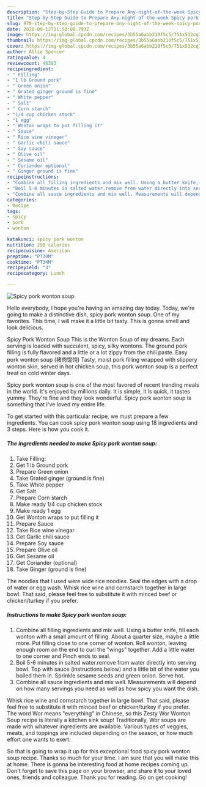 ```yaml
---
description: "Step-by-Step Guide to Prepare Any-night-of-the-week Spicy pork wonton soup"
title: "Step-by-Step Guide to Prepare Any-night-of-the-week Spicy pork wonton soup"
slug: 970-step-by-step-guide-to-prepare-any-night-of-the-week-spicy-pork-wonton-soup
date: 2020-09-12T11:50:08.793Z
image: https://img-global.cpcdn.com/recipes/3b55a6abb210f5c5/751x532cq70/spicy-pork-wonton-soup-recipe-main-photo.jpg
thumbnail: https://img-global.cpcdn.com/recipes/3b55a6abb210f5c5/751x532cq70/spicy-pork-wonton-soup-recipe-main-photo.jpg
cover: https://img-global.cpcdn.com/recipes/3b55a6abb210f5c5/751x532cq70/spicy-pork-wonton-soup-recipe-main-photo.jpg
author: Allie Spencer
ratingvalue: 4
reviewcount: 46393
recipeingredient:
- " Filling"
- "1 lb Ground pork"
- " Green onion"
- " Grated ginger ground is fine"
- " White pepper"
- " Salt"
- " Corn starch"
- "1/4 cup chicken stock"
- "1 egg"
- " Wonton wraps to put filling it"
- " Sauce"
- " Rice wine vinegar"
- " Garlic chili sauce"
- " Soy sauce"
- " Olive oil"
- " Sesame oil"
- " Coriander optional"
- " Ginger ground is fine"
recipeinstructions:
- "Combine all filling ingredients and mix well. Using a butter knife, fill each wonton with a small amount of filling. About a quarter size, maybe a little more. Put filling close to one corner of wonton. Roll wonton, leaving enough room on the end to curl the &#34;wings&#34; together. Add a little water to one corner and Pinch ends to seal."
- "Boil 5-6 minutes in salted water.remove from water directly into serving bowl. Top with sauce (instructions below) and a little bit of the water you boiled them in. Sprinkle sesame seeds and green onion. Serve hot."
- "Combine all sauce ingredients and mix well. Measurements will depend on how many servings you need as well as how spicy you want the dish."
categories:
- Recipe
tags:
- spicy
- pork
- wonton

katakunci: spicy pork wonton 
nutrition: 290 calories
recipecuisine: American
preptime: "PT30M"
cooktime: "PT34M"
recipeyield: "3"
recipecategory: Lunch

---
```



![Spicy pork wonton soup](https://img-global.cpcdn.com/recipes/3b55a6abb210f5c5/751x532cq70/spicy-pork-wonton-soup-recipe-main-photo.jpg)

Hello everybody, I hope you're having an amazing day today. Today, we're going to make a distinctive dish, spicy pork wonton soup. One of my favorites. This time, I will make it a little bit tasty. This is gonna smell and look delicious.

Spicy Pork Wonton Soup This is the Wonton Soup of my dreams. Each serving is loaded with succulent, spicy, silky wontons. The ground pork filling is fully flavored and a little or a lot zippy from the chili paste. Easy pork wonton soup (猪肉馄饨) Tasty, moist pork filling wrapped with slippery wonton skin, served in hot chicken soup, this pork wonton soup is a perfect treat on cold winter days.

Spicy pork wonton soup is one of the most favored of recent trending meals in the world. It's enjoyed by millions daily. It is simple, it is quick, it tastes yummy. They're fine and they look wonderful. Spicy pork wonton soup is something that I've loved my entire life.


To get started with this particular recipe, we must prepare a few ingredients. You can cook spicy pork wonton soup using 18 ingredients and 3 steps. Here is how you cook it.

<!--inarticleads1-->

##### The ingredients needed to make Spicy pork wonton soup:

1. Take  Filling:
1. Get 1 lb Ground pork
1. Prepare  Green onion
1. Take  Grated ginger (ground is fine)
1. Take  White pepper
1. Get  Salt
1. Prepare  Corn starch
1. Make ready 1/4 cup chicken stock
1. Make ready 1 egg
1. Get  Wonton wraps to put filling it
1. Prepare  Sauce
1. Take  Rice wine vinegar
1. Get  Garlic chili sauce
1. Prepare  Soy sauce
1. Prepare  Olive oil
1. Get  Sesame oil
1. Get  Coriander (optional)
1. Take  Ginger (ground is fine)


The noodles that I used were wide rice noodles. Seal the edges with a drop of water or egg wash. Whisk rice wine and cornstarch together in large bowl. That said, please feel free to substitute it with minced beef or chicken/turkey if you prefer. 

<!--inarticleads2-->

##### Instructions to make Spicy pork wonton soup:

1. Combine all filling ingredients and mix well. Using a butter knife, fill each wonton with a small amount of filling. About a quarter size, maybe a little more. Put filling close to one corner of wonton. Roll wonton, leaving enough room on the end to curl the &#34;wings&#34; together. Add a little water to one corner and Pinch ends to seal.
1. Boil 5-6 minutes in salted water.remove from water directly into serving bowl. Top with sauce (instructions below) and a little bit of the water you boiled them in. Sprinkle sesame seeds and green onion. Serve hot.
1. Combine all sauce ingredients and mix well. Measurements will depend on how many servings you need as well as how spicy you want the dish.


Whisk rice wine and cornstarch together in large bowl. That said, please feel free to substitute it with minced beef or chicken/turkey if you prefer. The word Wor means &#34;everything&#34; in Chinese, so this Zesty Wor Wonton Soup recipe is literally a kitchen sink soup! Traditionally, Wor soups are made with whatever ingredients are available. Various types of veggies, meats, and toppings are included depending on the season, or how much effort one wants to exert. 

So that is going to wrap it up for this exceptional food spicy pork wonton soup recipe. Thanks so much for your time. I am sure that you will make this at home. There is gonna be interesting food at home recipes coming up. Don't forget to save this page on your browser, and share it to your loved ones, friends and colleague. Thank you for reading. Go on get cooking!
